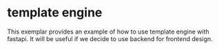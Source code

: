 # template engine
This exemplar provides an example of how to use template engine with fastapi.
It will be useful if we decide to use backend for frontend design.
